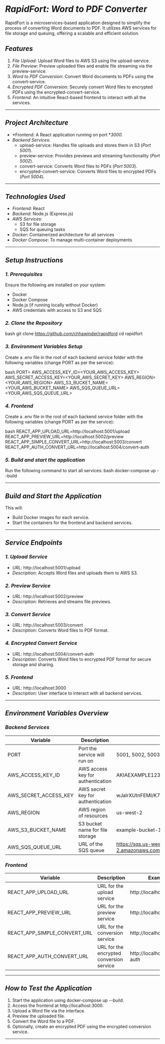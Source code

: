 # *RapidFort: Word to PDF Converter*

RapidFort is a microservices-based application designed to simplify the process of converting Word documents to PDF. It utilizes AWS services for file storage and queuing, offering a scalable and efficient solution. 

## *Features*
1. *File Upload*: Upload Word files to AWS S3 using the upload-service.
2. *File Preview*: Preview uploaded files and enable file streaming via the preview-service.
3. *Word to PDF Conversion*: Convert Word documents to PDFs using the convert-service.
4. *Encrypted PDF Conversion*: Securely convert Word files to encrypted PDFs using the encrypted-convert-service.
5. *Frontend*: An intuitive React-based frontend to interact with all the services.

---

## *Project Architecture*
- *Frontend: A React application running on port **3000*.
- *Backend Services*:
  - upload-service: Handles file uploads and stores them in S3 (*Port 5001*).
  - preview-service: Provides previews and streaming functionality (*Port 5002*).
  - convert-service: Converts Word files to PDFs (*Port 5003*).
  - encrypted-convert-service: Converts Word files to encrypted PDFs (*Port 5004*).

---

## *Technologies Used*
- *Frontend*: React
- *Backend*: Node.js (Express.js)
- *AWS Services*:
  - S3 for file storage
  - SQS for queuing tasks
- *Docker*: Containerized architecture for all services
- *Docker Compose*: To manage multi-container deployments

---

## *Setup Instructions*

### *1. Prerequisites*
Ensure the following are installed on your system:
- Docker
- Docker Compose
- Node.js (if running locally without Docker)
- AWS credentials with access to S3 and SQS

### *2. Clone the Repository*
bash
git clone https://github.com/chhawinder/rapidford
cd rapidfort


### *3. Environment Variables Setup*
Create a .env file in the root of each backend service folder with the following variables (change PORT as per the service):

bash
PORT=<service-port>
AWS_ACCESS_KEY_ID=<YOUR_AWS_ACCESS_KEY>
AWS_SECRET_ACCESS_KEY=<YOUR_AWS_SECRET_KEY>
AWS_REGION=<YOUR_AWS_REGION>
AWS_S3_BUCKET_NAME=<YOUR_AWS_BUCKET_NAME>
AWS_SQS_QUEUE_URL=<YOUR_AWS_SQS_QUEUE_URL>


### *4. Frontend*
Create a .env file in the root of each backend service folder with the following variables (change PORT as per the service):

bash
REACT_APP_UPLOAD_URL=http://localhost:5001/upload
REACT_APP_PREVIEW_URL=http://localhost:5002/preview
REACT_APP_SIMPLE_CONVERT_URL=http://localhost:5003/convert
REACT_APP_AUTH_CONVERT_URL=http://localhost:5004/convert-auth


### *5. Build and start the application*
Run the following command to start all services:
bash
docker-compose up --build


---

## *Build and Start the Application*

This will:

- Build Docker images for each service.
- Start the containers for the frontend and backend services.

---

## *Service Endpoints*

### *1. Upload Service*
- *URL*: http://localhost:5001/upload
- *Description*: Accepts Word files and uploads them to AWS S3.

### *2. Preview Service*
- *URL*: http://localhost:5002/preview
- *Description*: Retrieves and streams file previews.

### *3. Convert Service*
- *URL*: http://localhost:5003/convert
- *Description*: Converts Word files to PDF format.

### *4. Encrypted Convert Service*
- *URL*: http://localhost:5004/convert-auth
- *Description*: Converts Word files to encrypted PDF format for secure storage and sharing.

### *5. Frontend*
- *URL*: http://localhost:3000
- *Description*: User interface to interact with all backend services.

---

## *Environment Variables Overview*

### *Backend Services*

| Variable                  | Description                          | Example Value                                              |
|---------------------------|--------------------------------------|-----------------------------------------------------------|
| PORT                    | Port the service will run on         | 5001, 5002, 5003, 5004                            |
| AWS_ACCESS_KEY_ID       | AWS access key for authentication    | AKIAEXAMPLE12345678                                     |
| AWS_SECRET_ACCESS_KEY   | AWS secret key for authentication    | wJalrXUtnFEMI/K7MdL1xXXQ/abcd1234EXAMPLEkey                |
| AWS_REGION              | AWS region of resources              | us-west-2                                              |
| AWS_S3_BUCKET_NAME      | S3 bucket name for file storage      | example-bucket-1                                            |
| AWS_SQS_QUEUE_URL       | URL of the SQS queue                 | https://sqs.us-west-2.amazonaws.com/123456789012/example-queue |

### *Frontend*

| Variable                     | Description                             | Example Value                         |
|------------------------------|-----------------------------------------|---------------------------------------|
| REACT_APP_UPLOAD_URL       | URL for the upload service              | http://localhost:5001/upload        |
| REACT_APP_PREVIEW_URL      | URL for the preview service             | http://localhost:5002/preview       |
| REACT_APP_SIMPLE_CONVERT_URL | URL for the conversion service         | http://localhost:5003/convert       |
| REACT_APP_AUTH_CONVERT_URL | URL for the encrypted conversion service | http://localhost:5004/convert-auth |

---

## *How to Test the Application*

1. Start the application using docker-compose up --build.
2. Access the frontend at http://localhost:3000.
3. Upload a Word file via the interface.
4. Preview the uploaded file.
5. Convert the Word file to a PDF.
6. Optionally, create an encrypted PDF using the encrypted conversion service.

---



